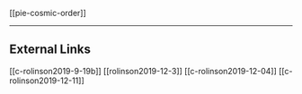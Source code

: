 [[pie-cosmic-order]]

---


## External Links
[[c-rolinson2019-9-19b]]
[[rolinson2019-12-3]]
[[c-rolinson2019-12-04]]
[[c-rolinson2019-12-11]]